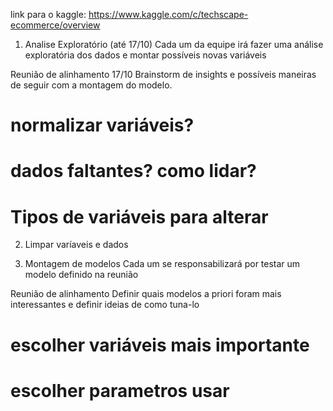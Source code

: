 
link para o kaggle: https://www.kaggle.com/c/techscape-ecommerce/overview

1. Analise Exploratório (até 17/10)
  Cada um da equipe irá fazer uma análise exploratória dos dados e montar possíveis novas variáveis
  
Reunião de alinhamento 17/10
  Brainstorm de insights e possíveis maneiras de seguir com a montagem do modelo.
  # normalizar variáveis?
  # dados faltantes? como lidar?
  # Tipos de variáveis para alterar
  
2. Limpar varíaveis e dados

3. Montagem de modelos 
  Cada um se responsabilizará por testar um modelo definido na reunião
  
Reunião de alinhamento 
  Definir quais modelos a priori foram mais interessantes e definir ideias de como tuna-lo 
  # escolher variáveis mais importante
  # escolher parametros usar
  
